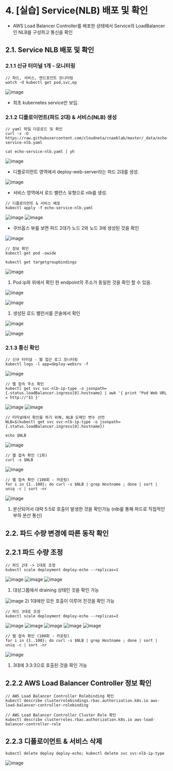 # 4. [실습] Service(NLB) 배포 및 확인
- AWS Load Balancer Controller를 배포한 상태에서 Service의 LoadBalancer인 NLB를 구성하고 통신을 확인
  
## 2.1. Service NLB 배포 및 확인


### 2.1.1 신규 터미널 1개 - 모니터링
```
// 파드, 서비스, 엔드포인트 모니터링
watch -d kubectl get pod,svc,ep
```
![image](https://github.com/devhyunuk/eks-cloudnet/assets/49749510/a365fe93-fbfc-4fc7-abbf-607301143cbe)
- 최초 kubernetes service만 보임.
  

### 2.1.2 디플로이먼트(파드 2대) & 서비스(NLB) 생성
```
// yaml 파일 다운로드 및 확인
curl -s -O https://raw.githubusercontent.com/cloudneta/cnaeblab/master/_data/echo-service-nlb.yaml

cat echo-service-nlb.yaml | yh
```
![image](https://github.com/devhyunuk/eks-cloudnet/assets/49749510/a0fcd8dd-506a-4657-84ea-668cc4bd4b87)
- 디플로이먼트 영역에서 deploy-web-server라는 파드 2대를 생성.

![image](https://github.com/devhyunuk/eks-cloudnet/assets/49749510/342a2acf-e3ce-4261-90d1-42f289b1b377)
- 서비스 영역에서 로드 밸런스 유형으로 nlb를 생성.

```
// 디플로이먼트 & 서비스 배포
kubectl apply -f echo-service-nlb.yaml
```
![image](https://github.com/devhyunuk/eks-cloudnet/assets/49749510/3d0ad389-b491-4293-8468-de7d66d64811)
![image](https://github.com/devhyunuk/eks-cloudnet/assets/49749510/c87b5e9b-35a4-416f-a3fc-e9fbe7879ca2)
- 쿠브옵스 뷰를 보면 파드 2대가 노드 2와 노드 3에 생성된 것을 확인
 
![image](https://github.com/devhyunuk/eks-cloudnet/assets/49749510/222a19b2-79c7-47c0-a337-783892eec1ab)


```
// 정보 확인
kubectl get pod -owide

kubectl get targetgroupbindings
```
![image](https://github.com/devhyunuk/eks-cloudnet/assets/49749510/1abf0fc0-eb05-4195-9603-5699209d1009)
1) Pod ip와 위에서 확인 한 endpoint의 주소가 동일한 것을 확인 할 수 있음.

![image](https://github.com/devhyunuk/eks-cloudnet/assets/49749510/4be32423-a884-4dab-8741-a984fdbb80e6)

![image](https://github.com/devhyunuk/eks-cloudnet/assets/49749510/d08b63f4-faaf-45a4-b1d0-47719e7a4544)
1) 생성된 로드 밸런서를 콘솔에서 확인
 
![image](https://github.com/devhyunuk/eks-cloudnet/assets/49749510/4faba93d-06eb-4b98-9607-f606cd6868fa)

![image](https://github.com/devhyunuk/eks-cloudnet/assets/49749510/aa06816b-b45d-4ddd-9984-1104eb10f038)


### 2.1.3 통신 확인
```
// 신규 터미널 - 웹 접근 로그 모니터링
kubectl logs -l app=deploy-websrv -f
```
![image](https://github.com/devhyunuk/eks-cloudnet/assets/49749510/f8f08a17-ac14-4867-b591-400d3e14b828)

```
// 웹 접속 주소 확인
kubectl get svc svc-nlb-ip-type -o jsonpath={.status.loadBalancer.ingress[0].hostname} | awk '{ print "Pod Web URL = http://"$1 }'
```
![image](https://github.com/devhyunuk/eks-cloudnet/assets/49749510/eb1e8e05-3c1e-456a-97bd-aceb755a21e1)
![image](https://github.com/devhyunuk/eks-cloudnet/assets/49749510/16222089-6196-4d93-8e26-29f8566ccee2)

```
// 터미널에서 확인을 하기 위해, NLB 도메인 변수 선언
NLB=$(kubectl get svc svc-nlb-ip-type -o jsonpath={.status.loadBalancer.ingress[0].hostname})

echo $NLB
```
![image](https://github.com/devhyunuk/eks-cloudnet/assets/49749510/58413148-9ac6-4100-877e-65a8210b6019)

```
// 웹 접속 확인 (1회)
curl -s $NLB
```
![image](https://github.com/devhyunuk/eks-cloudnet/assets/49749510/5aeba2a1-f35f-487a-a3df-4fffca65fe09)

```
// 웹 접속 확인 (100회 - 카운팅)
for i in {1..100}; do curl -s $NLB | grep Hostname ; done | sort | uniq -c | sort -nr
```
![image](https://github.com/devhyunuk/eks-cloudnet/assets/49749510/1f0cb90c-de5c-40dd-a14d-d0372eae55f6)
1) 분산되어서 대략 5:5로 호출이 발생한 것을 확인가능 (nlb를 통해 파드로 직접적인 부하 분산 통신)

## 2.2. 파드 수량 변경에 따른 동작 확인


## 2.2.1 파드 수량 조정
```
// 파드 2대 -> 1대로 조정
kubectl scale deployment deploy-echo --replicas=1
```
![image](https://github.com/devhyunuk/eks-cloudnet/assets/49749510/05b86787-3c40-4cc5-8ef1-97b39f3dea33)
![image](https://github.com/devhyunuk/eks-cloudnet/assets/49749510/1a901881-95c6-4ca0-81fa-5a2c2dbf15cb)
![image](https://github.com/devhyunuk/eks-cloudnet/assets/49749510/c4ed2709-d9f3-4bb9-ae63-10bacd1249b1)
1) 대상그룹에서 draining 상태인 것을 확인 가능

![image](https://github.com/devhyunuk/eks-cloudnet/assets/49749510/3d260b00-e821-4c8e-9da3-fabfb9ef2221)
2) 1대에만 모든 호출이 이루어 진것을 확인 가능

```
// 파드 3대로 조정
kubectl scale deployment deploy-echo --replicas=3
```
![image](https://github.com/devhyunuk/eks-cloudnet/assets/49749510/aeb2d42d-7264-4410-981c-753c8ea1ddf6)
![image](https://github.com/devhyunuk/eks-cloudnet/assets/49749510/539414f0-f76e-4cbc-866a-f57ed90d8cc0)
![image](https://github.com/devhyunuk/eks-cloudnet/assets/49749510/36939792-4a9f-44ac-a527-b9e9e1a04a4f)
![image](https://github.com/devhyunuk/eks-cloudnet/assets/49749510/9ca95e1a-778a-4f42-84f3-22f873c675b6)
![image](https://github.com/devhyunuk/eks-cloudnet/assets/49749510/4dbdc750-9a7b-4217-bc83-36778c677ba1)

```
// 웹 접속 확인 (100회 - 카운팅)
for i in {1..100}; do curl -s $NLB | grep Hostname ; done | sort | uniq -c | sort -nr
```
![image](https://github.com/devhyunuk/eks-cloudnet/assets/49749510/c37b1cfb-da3b-4699-9814-258e025ee6ab)
1) 3대에 3:3:3으로 호출된 것을 확인 가능
   

## 2.2.2 AWS Load Balancer Controller 정보 확인
```
// AWS Load Balancer Controller Rolebinding 확인
kubectl describe clusterrolebindings.rbac.authorization.k8s.io aws-load-balancer-controller-rolebinding

// AWS Load Balancer Controller Cluster Role 확인
kubectl describe clusterroles.rbac.authorization.k8s.io aws-load-balancer-controller-role
```

## 2.2.3 디플로이먼트 & 서비스 삭제
```
kubectl delete deploy deploy-echo; kubectl delete svc svc-nlb-ip-type
```
![image](https://github.com/devhyunuk/eks-cloudnet/assets/49749510/fdcdb9b8-19ce-49f8-975a-90296246c053)




















